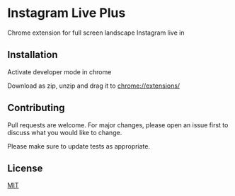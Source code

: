 # Instagram Live Plus

Chrome extension for full screen landscape Instagram live in


## Installation

Activate developer mode in chrome

Download as zip, unzip and drag it to [chrome://extensions/](chrome://extensions/)


## Contributing
Pull requests are welcome. For major changes, please open an issue first to discuss what you would like to change.

Please make sure to update tests as appropriate.

## License
[MIT](https://choosealicense.com/licenses/mit/)
